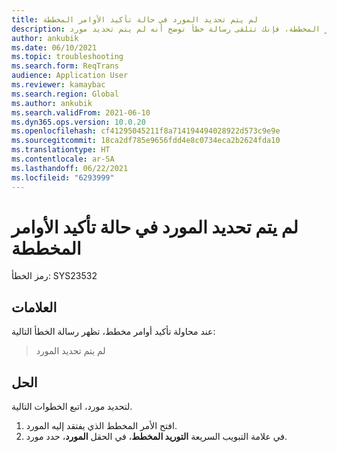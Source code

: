 ```yaml
---
title: لم يتم تحديد المورد في حالة تأكيد الأوامر المخططة
description: عند محاولة تأكيد الأوامر المخططة، فإنك تتلقى رسالة خطأ توضح أنه لم يتم تحديد مورد.
author: ankubik
ms.date: 06/10/2021
ms.topic: troubleshooting
ms.search.form: ReqTrans
audience: Application User
ms.reviewer: kamaybac
ms.search.region: Global
ms.author: ankubik
ms.search.validFrom: 2021-06-10
ms.dyn365.ops.version: 10.0.20
ms.openlocfilehash: cf41295045211f8a714194494028922d573c9e9e
ms.sourcegitcommit: 18ca2df785e9656fdd4e8c0734eca2b2624fda10
ms.translationtype: HT
ms.contentlocale: ar-SA
ms.lasthandoff: 06/22/2021
ms.locfileid: "6293999"
---
```

# <a name="vendor-isnt-specified-when-planned-orders-are-firmed"></a>لم يتم تحديد المورد في حالة تأكيد الأوامر المخططة

رمز الخطأ: SYS23532

## <a name="symptoms"></a>العلامات

عند محاولة تأكيد أوامر مخطط، تظهر رسالة الخطأ التالية:

> لم يتم تحديد المورد

## <a name="resolution"></a>الحل

لتحديد مورد، اتبع الخطوات التالية.

1. افتح الأمر المخطط الذي يفتقد إليه المورد.
1. في علامة التبويب السريعة **التوريد المخطط**، في الحقل **المورد**، حدد مورد.
